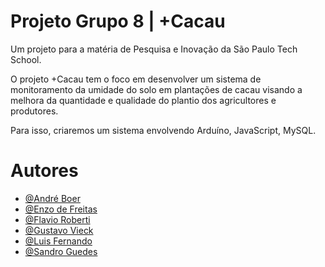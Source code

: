 # Projeto Grupo 8 | +Cacau
Um projeto para a matéria de Pesquisa e Inovação da São Paulo Tech School.

O projeto +Cacau tem o foco em desenvolver um sistema de monitoramento da umidade do solo em plantações de cacau visando a melhora
da quantidade e qualidade do plantio dos agricultores e produtores.

Para isso, criaremos um sistema envolvendo Arduíno, JavaScript, MySQL. 

# Autores
- [@André Boer](https://github.com/andreboers)
- [@Enzo de Freitas](https://github.com/EnzodeFreitas)
- [@Flavio Roberti](https://github.com/flavioroberti)
- [@Gustavo Vieck](https://github.com/GustavoVieck)
- [@Luis Fernando](https://github.com/Nandoz7)
- [@Sandro Guedes](https://github.com/sguedesjr)
